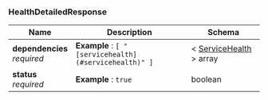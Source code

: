
<a name="healthdetailedresponse"></a>
### HealthDetailedResponse

|Name|Description|Schema|
|---|---|---|
|**dependencies**  <br>*required*|**Example** : `[ "[servicehealth](#servicehealth)" ]`|< [ServiceHealth](ServiceHealth.md#servicehealth) > array|
|**status**  <br>*required*|**Example** : `true`|boolean|



